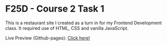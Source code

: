# F25D - Course 2 Task 1

This is a restaurant site I created as a turn in for my Frontend Development class.
It required use of HTML, CSS and vanilla JavaScript.

Live Preview (Github-pages): [Click here!](https://frreri.github.io/restaurant-site/)
